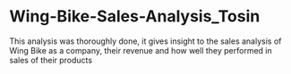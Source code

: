 # Wing-Bike-Sales-Analysis_Tosin
This analysis was thoroughly done, it gives insight to the sales analysis of Wing Bike as a company, their revenue and how well they performed in sales of their products
